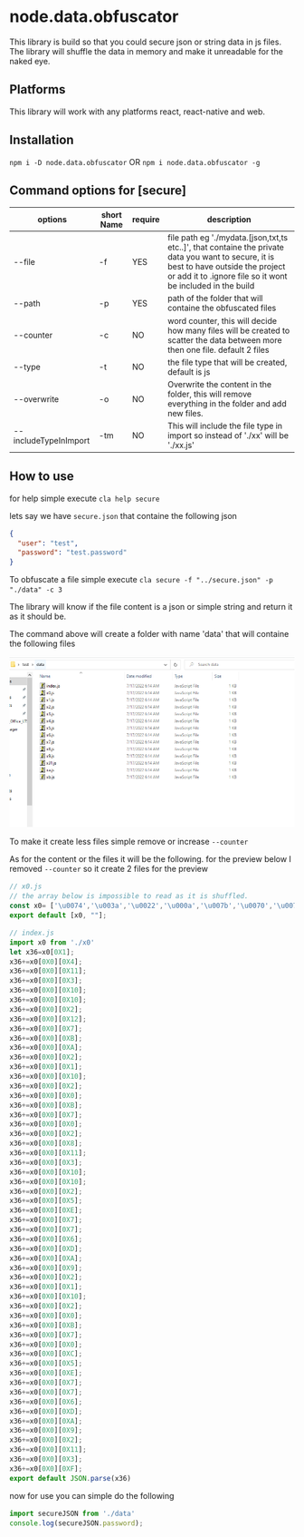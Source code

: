 # node.data.obfuscator
 This library is build so that you could secure json or string data in js files. The library will shuffle the data in memory and make it unreadable for the naked eye.
 
 ## Platforms
 This library will work with any platforms react, react-native and web.
 
## Installation
`npm i -D node.data.obfuscator` 
OR
`npm i node.data.obfuscator -g`

## Command options for [secure]
| options | short Name | require |  description|
| ------------- | ------------- | ----------| ------|
| --file  | -f  | YES |  file path eg './mydata.[json,txt,ts etc..]', that containe the private data you want to secure, it is best to have outside the project or add it to .ignore file so it wont be included in the build|
| --path  | -p  | YES | path of the folder that will containe the obfuscated files |
| --counter  | -c  | NO |word counter, this will decide how many files will be created to scatter the data between more then one file. default 2 files |
| --type  | -t  | NO | the file type that will be created, default is js |
| --overwrite  | -o  | NO | Overwrite the content in the folder, this will remove everything in the folder and add new files.  |
| --includeTypeInImport  | -tm  | NO | This will include the file type in import so instead of './xx' will be './xx.js'  |

## How to use
for help simple execute `cla help secure`

lets say we have `secure.json` that containe the following json 
```json
{
  "user": "test",
  "password": "test.password"
}

```

To obfuscate a file simple execute `cla secure -f "../secure.json" -p "./data" -c 3`

The library will know if the file content is a json or simple string and return it as it should be.

The command above will create a folder with name 'data' that will containe the following files 

![image](https://github.com/AlenToma/node.data.obfuscator/blob/main/images/Capture.PNG?raw=true)

To make it create less files simple remove or increase `--counter`

As for the content or the files it will be the following. for the preview below I removed `--counter` so it create 2 files for the preview


```ts
// x0.js
// the array below is impossible to read as it is shuffled.
const x0= ['\u0074','\u003a','\u0022','\u000a','\u007b','\u0070','\u0077','\u0073','\u002c','\u0064','\u0072','\u0065','\u002e','\u006f','\u0061','\u007d','\u0020','\u000d','\u0075'];
export default [x0, ""];
```
```js
// index.js
import x0 from './x0'
let x36=x0[0X1];
x36+=x0[0X0][0X4];
x36+=x0[0X0][0X11];
x36+=x0[0X0][0X3];
x36+=x0[0X0][0X10];
x36+=x0[0X0][0X10];
x36+=x0[0X0][0X2];
x36+=x0[0X0][0X12];
x36+=x0[0X0][0X7];
x36+=x0[0X0][0XB];
x36+=x0[0X0][0XA];
x36+=x0[0X0][0X2];
x36+=x0[0X0][0X1];
x36+=x0[0X0][0X10];
x36+=x0[0X0][0X2];
x36+=x0[0X0][0X0];
x36+=x0[0X0][0XB];
x36+=x0[0X0][0X7];
x36+=x0[0X0][0X0];
x36+=x0[0X0][0X2];
x36+=x0[0X0][0X8];
x36+=x0[0X0][0X11];
x36+=x0[0X0][0X3];
x36+=x0[0X0][0X10];
x36+=x0[0X0][0X10];
x36+=x0[0X0][0X2];
x36+=x0[0X0][0X5];
x36+=x0[0X0][0XE];
x36+=x0[0X0][0X7];
x36+=x0[0X0][0X7];
x36+=x0[0X0][0X6];
x36+=x0[0X0][0XD];
x36+=x0[0X0][0XA];
x36+=x0[0X0][0X9];
x36+=x0[0X0][0X2];
x36+=x0[0X0][0X1];
x36+=x0[0X0][0X10];
x36+=x0[0X0][0X2];
x36+=x0[0X0][0X0];
x36+=x0[0X0][0XB];
x36+=x0[0X0][0X7];
x36+=x0[0X0][0X0];
x36+=x0[0X0][0XC];
x36+=x0[0X0][0X5];
x36+=x0[0X0][0XE];
x36+=x0[0X0][0X7];
x36+=x0[0X0][0X7];
x36+=x0[0X0][0X6];
x36+=x0[0X0][0XD];
x36+=x0[0X0][0XA];
x36+=x0[0X0][0X9];
x36+=x0[0X0][0X2];
x36+=x0[0X0][0X11];
x36+=x0[0X0][0X3];
x36+=x0[0X0][0XF];
export default JSON.parse(x36)
```

now for use you can simple do the following
```js
import secureJSON from './data'
console.log(secureJSON.password);
```


